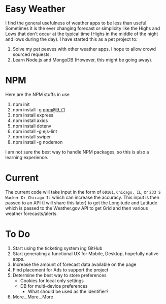 # Easy Weather
I find the general usefulness of weather apps to be less than useful. Sometimes it is the ever changing forecast or simplicity like the Highs and Lows that don't occur at the typical time (Highs in the middle of the night and lows during the day). I have started this as a pet project to:

1. Solve my pet peeves with other weather apps. I hope to allow crowd sourced requests.
2. Learn Node.js and MongoDB (However, this might be going away).

# NPM
Here are the NPM stuffs in use

1. npm init
2. npm install -g npm@9.7.1
3. npm install express
4. npm install axios
5. npm install dotenv
6. npm install -g ejs-lint
7. npm install swiper
8. npm install -g nodemon

I am not sure the best way to handle NPM packages, so this is also a learning experience.

# Current
The current code will take input in the form of `60101`, `Chicago, IL`, or `233 S Wacker Dr Chicago IL` which can increase the accuracy. This input is then passed to an API (I will share this later) to get the Longitude and Latitude which is passed to the Weather.gov API to get Grid and then various weather forecasts/alerts.

# To Do
1. Start using the ticketing system ing GitHub
2. Start generating a functional UX for Mobile, Desktop, hopefully native apps.
3. Increase the amount of forecast data available on the page
4. Find placement for Ads to support the project
5. Determine the best way to store preferences
    * Cookies for local only settings
    * DB for multi-device preferences
        - What should be used as the identifier?
6. More...More...More